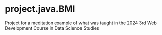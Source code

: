 # project.java.BMI
Project for a meditation example of what was taught in the 2024 3rd Web Development Course in Data Science Studies
